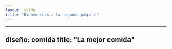 ```yaml
---
layout: slide
title: "Bienvenidos a la segunda página!"
---
```

---
diseño: comida
title:  "La mejor comida"
---
